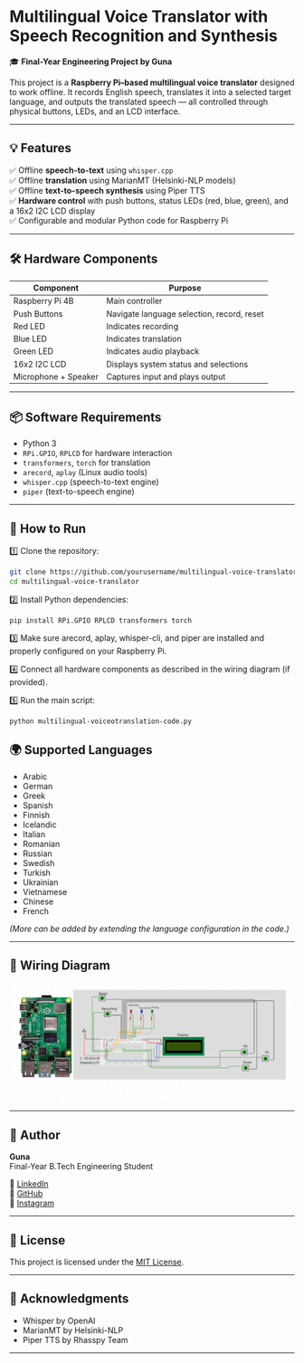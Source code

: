 # Multilingual Voice Translator with Speech Recognition and Synthesis

🎓 **Final-Year Engineering Project by Guna**

This project is a **Raspberry Pi–based multilingual voice translator** designed to work offline. It records English speech, translates it into a selected target language, and outputs the translated speech — all controlled through physical buttons, LEDs, and an LCD interface.

---

## 💡 Features

✅ Offline **speech-to-text** using `whisper.cpp`  
✅ Offline **translation** using MarianMT (Helsinki-NLP models)  
✅ Offline **text-to-speech synthesis** using Piper TTS  
✅ **Hardware control** with push buttons, status LEDs (red, blue, green), and a 16x2 I2C LCD display  
✅ Configurable and modular Python code for Raspberry Pi  

---

## 🛠 Hardware Components

| Component          | Purpose                                |
|---------------------|---------------------------------------|
| Raspberry Pi 4B    | Main controller                        |
| Push Buttons       | Navigate language selection, record, reset |
| Red LED           | Indicates recording                    |
| Blue LED          | Indicates translation                  |
| Green LED         | Indicates audio playback               |
| 16x2 I2C LCD      | Displays system status and selections  |
| Microphone + Speaker | Captures input and plays output      |

---

## 📦 Software Requirements

- Python 3
- `RPi.GPIO`, `RPLCD` for hardware interaction
- `transformers`, `torch` for translation
- `arecord`, `aplay` (Linux audio tools)
- `whisper.cpp` (speech-to-text engine)
- `piper` (text-to-speech engine)

---

## 🚀 How to Run

1️⃣ Clone the repository:
```bash
git clone https://github.com/yourusername/multilingual-voice-translator.git
cd multilingual-voice-translator
```
2️⃣ Install Python dependencies:
```
pip install RPi.GPIO RPLCD transformers torch
```
3️⃣ Make sure arecord, aplay, whisper-cli, and piper are installed and properly configured on your Raspberry Pi.

4️⃣ Connect all hardware components as described in the wiring diagram (if provided).

5️⃣ Run the main script:
```
python multilingual-voiceotranslation-code.py
```
## 🌍 Supported Languages

- Arabic
- German
- Greek
- Spanish
- Finnish
- Icelandic
- Italian
- Romanian
- Russian
- Swedish
- Turkish
- Ukrainian
- Vietnamese
- Chinese
- French

*(More can be added by extending the language configuration in the code.)*

---

## 📸 Wiring Diagram

![Wiring Diagram](https://github.com/QuantumGuna/multilingual-voice-translator/blob/main/wiring-diagram.png)

---

## 👤 Author

**Guna**  
Final-Year B.Tech Engineering Student

🔗 [LinkedIn](https://www.linkedin.com/in/gunasekharbathula/)  
🔗 [GitHub](https://github.com/QuantumGuna)  
🔗 [Instagram](https://www.instagram.com/mystery_mind_9_?igsh=OWlxNXk5aDljcmNk)

---

## 📄 License

This project is licensed under the [MIT License](LICENSE).

---

## 💬 Acknowledgments

- Whisper by OpenAI  
- MarianMT by Helsinki-NLP  
- Piper TTS by Rhasspy Team

---
